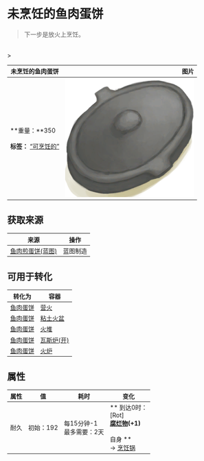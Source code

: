 # 未烹饪的鱼肉蛋饼  
> 下一步是放火上烹饪。  
<br>  
>   
  
  未烹饪的鱼肉蛋饼  |   图片   
 ----  |  ----:   
 **重量：**350<br><br>**标签：**	[“可烹饪的”](tag_Cookable.md)  |  <img decoding="async" src="Sprite/CookingPotClosed.png" href="a.md" style="max-width:300px;max-height:300px;">   
  
## 获取来源  
来源  |  操作  
----  |  ----  
[鱼肉煎蛋饼(蓝图)](Bp_FishOmelette.md)  |  蓝图制造  
## 可用于转化  
转化为  |  容器  
----  |  ----  
[鱼肉蛋饼](FishOmelette.md)  |  [营火](Campfire.md)  
[鱼肉蛋饼](FishOmelette.md)  |  [粘土火盆](ClayFirePit.md)  
[鱼肉蛋饼](FishOmelette.md)  |  [火堆](Fire.md)  
[鱼肉蛋饼](FishOmelette.md)  |  [瓦斯炉(开)](GasCookerOn.md)  
[鱼肉蛋饼](FishOmelette.md)  |  [火炉](Stove.md)  
## 属性   
属性  |  值  |  耗时  |  变化  
----  |  ----  |  ----  |  ----  
耐久  |  初始：192  |  每15分钟-1<br>最多需要：2天  |  ** 到达0时： **<br>** [Rot]  **<br>  [腐烂物](RottenRemains.md)(+1)<br><br>** 自身 **<br>→ [烹饪锅](CookingPot.md)  


<script>document.title="未烹饪的鱼肉蛋饼 - 卡牌生存百科 Card Survival Wiki";</script>
